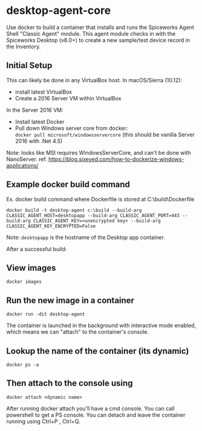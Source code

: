 # desktop-agent-core

Use docker to build a container that installs and runs the Spiceworks Agent Shell "Classic Agent" module. This agent module checks in with the Spiceworks Desktop (v8.0+) to create a new sample/test device record in the Inventory.

## Initial Setup
This can likely be done in any VirtualBox host. In macOS/Sierra (10.12):
  * install latest VirtualBox
  * Create a 2016 Server VM within VirtualBox

In the Server 2016 VM:
  * Install latest Docker
  * Pull down Windows server core from docker:  
  `docker pull microsoft/windowsservercore` (this should be vanilla Server 2016 with .Net 4.5)
 
Note: looks like MSI requires WindowsServerCore, and can't be done with NanoServer. 
ref. https://blog.sixeyed.com/how-to-dockerize-windows-applications/ 

## Example docker build command

Ex. docker build command where Dockerfile is stored at C:\build\Dockerfile

`docker build -t desktop-agent c:\build --build-arg CLASSIC_AGENT_HOST=desktopapp --build-arg CLASSIC_AGENT_PORT=443 --build-arg CLASSIC_AGENT_KEY=<unencrypted key> --build-arg CLASSIC_AGENT_KEY_ENCRYPTED=False`

Note: `desktopapp` is the hostname of the Desktop app container.

After a successful build:

## View images 
`docker images`

## Run the new image in a container
`docker run -dit desktop-agent`
 
The container is launched in the background with interactive mode enabled, which means we can "attach" to the container's console.

## Lookup the name of the container (its dynamic)
`docker ps -a`
 
## Then attach to the console using
`docker attach <dynamic name>`
 
After running docker attach you'll have a cmd console. You can call powershell to get a PS console.
You can detach and leave the container running using Ctrl+P , Ctrl+Q.

